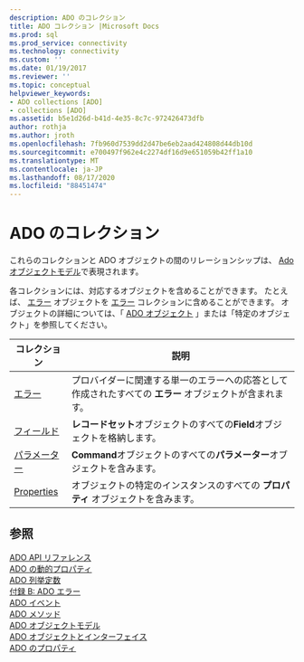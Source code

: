 ```yaml
---
description: ADO のコレクション
title: ADO コレクション |Microsoft Docs
ms.prod: sql
ms.prod_service: connectivity
ms.technology: connectivity
ms.custom: ''
ms.date: 01/19/2017
ms.reviewer: ''
ms.topic: conceptual
helpviewer_keywords:
- ADO collections [ADO]
- collections [ADO]
ms.assetid: b5e1d26d-b41d-4e35-8c7c-972426473dfb
author: rothja
ms.author: jroth
ms.openlocfilehash: 7fb960d7539dd2d47be6eb2aad424808d44db10d
ms.sourcegitcommit: e700497f962e4c2274df16d9e651059b42ff1a10
ms.translationtype: MT
ms.contentlocale: ja-JP
ms.lasthandoff: 08/17/2020
ms.locfileid: "88451474"
---
```

# <a name="ado-collections"></a>ADO のコレクション
これらのコレクションと ADO オブジェクトの間のリレーションシップは、 [Ado オブジェクトモデル](../../../ado/reference/ado-api/ado-object-model.md)で表現されます。  
  
 各コレクションには、対応するオブジェクトを含めることができます。 たとえば、 [エラー](../../../ado/reference/ado-api/error-object.md) オブジェクトを [エラー](../../../ado/reference/ado-api/errors-collection-ado.md) コレクションに含めることができます。 オブジェクトの詳細については、「 [ADO オブジェクト](../../../ado/reference/ado-api/ado-objects-and-interfaces.md) 」または「特定のオブジェクト」を参照してください。  
  
|コレクション|説明|  
|-|-|  
|[エラー](../../../ado/reference/ado-api/errors-collection-ado.md)|プロバイダーに関連する単一のエラーへの応答として作成されたすべての **エラー** オブジェクトが含まれます。|  
|[フィールド](../../../ado/reference/ado-api/fields-collection-ado.md)|**レコードセット**オブジェクトのすべての**Field**オブジェクトを格納します。|  
|[パラメーター](../../../ado/reference/ado-api/parameters-collection-ado.md)|**Command**オブジェクトのすべての**パラメーター**オブジェクトを含みます。|  
|[Properties](../../../ado/reference/ado-api/properties-collection-ado.md)|オブジェクトの特定のインスタンスのすべての **プロパティ** オブジェクトを含みます。|  
  
## <a name="see-also"></a>参照  
 [ADO API リファレンス](../../../ado/reference/ado-api/ado-api-reference.md)   
 [ADO の動的プロパティ](../../../ado/reference/ado-api/ado-dynamic-properties.md)   
 [ADO 列挙定数](../../../ado/reference/ado-api/ado-enumerated-constants.md)   
 [付録 B: ADO エラー](../../../ado/guide/appendixes/appendix-b-ado-errors.md)   
 [ADO イベント](../../../ado/reference/ado-api/ado-events.md)   
 [ADO メソッド](../../../ado/reference/ado-api/ado-methods.md)   
 [ADO オブジェクトモデル](../../../ado/reference/ado-api/ado-object-model.md)   
 [ADO オブジェクトとインターフェイス](../../../ado/reference/ado-api/ado-objects-and-interfaces.md)   
 [ADO のプロパティ](../../../ado/reference/ado-api/ado-properties.md)
